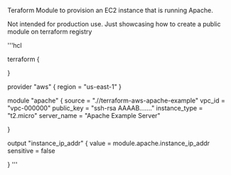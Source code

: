 Teraform Module to provision an EC2 instance that is running Apache.

Not intended for production use. Just showcasing how to create a public module on terraform registry

'''hcl

terraform {

}

provider "aws" {
  region = "us-east-1"
}


module "apache" {
  source        = ".//terraform-aws-apache-example"
  vpc_id        = "vpc-000000"
  public_key    = "ssh-rsa AAAAB......."
  instance_type = "t2.micro"
  server_name   = "Apache Example Server"

}


output "instance_ip_addr" {
  value = module.apache.instance_ip_addr
  sensitive = false
  
}
'''